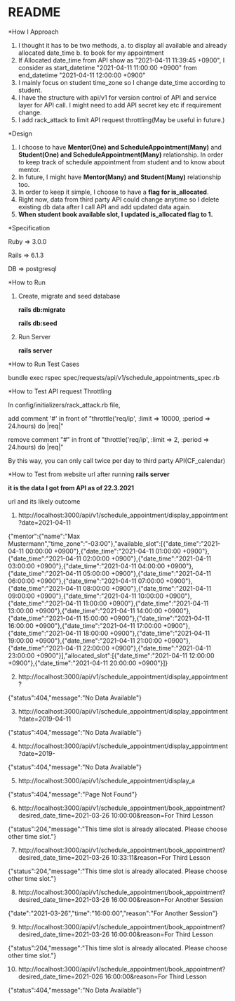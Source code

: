 # README

*How I Approach
1.	I thought it has to be two methods, a. to display all available and already allocated date_time b. to book for my appointment
2.	If Allocated date_time from API show as "2021-04-11 11:39:45 +0900", I consider as start_datetime "2021-04-11 11:00:00 +0900" from end_datetime "2021-04-11 12:00:00 +0900"
3.	I mainly focus on student time_zone so I change date_time according to student.
4.  I have the structure with api/v1 for version control of API and service layer for API call. I might need to add API secret key etc if requirement change.
5.  I add rack_attack to limit API request throttling(May be useful in future.)

*Design

1. I choose to have <b>Mentor(One) and ScheduleAppointment(Many)</b> and <b>Student(One) and ScheduleAppointment(Many)</b> relationship. In order to keep track of schedule appointment from student and to know about mentor.
2. In future, I might have <b>Mentor(Many) and Student(Many)</b> relationship too.
3. In order to keep it simple, I choose to have a <b>flag for is_allocated</b>. 
4. Right now, data from third party API could change anytime so I delete existing db data after I call API and add updated data again.
5. <b>When student book available slot, I updated is_allocated flag to 1.</b>

*Specification

Ruby => 3.0.0

Rails => 6.1.3

DB => postgresql

*How to Run
1. Create, migrate and seed database
 
    <b>rails db:migrate
  
      rails db:seed</b>
2. Run Server
 
    <b>rails server</b>

*How to Run Test Cases

bundle exec rspec spec/requests/api/v1/schedule_appointments_spec.rb

*How to Test API request Throttling

In config/initializers/rack_attack.rb file, 

add comment '#' in front of "throttle('req/ip', :limit => 10000, :period => 24.hours) do |req|"

remove comment "#" in front of "throttle('req/ip', :limit => 2, :period => 24.hours) do |req|"

By this way, you can only call twice per day to third party API(CF_calendar)

*How to Test from website url after running <b>rails server</b>

<b>it is the data I got from API as of 22.3.2021</b>

url and its likely outcome

1. http://localhost:3000/api/v1/schedule_appointment/display_appointment?date=2021-04-11

{"mentor":{"name":"Max Mustermann","time_zone":"-03:00"},"available_slot":[{"date_time":"2021-04-11 00:00:00 +0900"},{"date_time":"2021-04-11 01:00:00 +0900"},{"date_time":"2021-04-11 02:00:00 +0900"},{"date_time":"2021-04-11 03:00:00 +0900"},{"date_time":"2021-04-11 04:00:00 +0900"},{"date_time":"2021-04-11 05:00:00 +0900"},{"date_time":"2021-04-11 06:00:00 +0900"},{"date_time":"2021-04-11 07:00:00 +0900"},{"date_time":"2021-04-11 08:00:00 +0900"},{"date_time":"2021-04-11 09:00:00 +0900"},{"date_time":"2021-04-11 10:00:00 +0900"},{"date_time":"2021-04-11 11:00:00 +0900"},{"date_time":"2021-04-11 13:00:00 +0900"},{"date_time":"2021-04-11 14:00:00 +0900"},{"date_time":"2021-04-11 15:00:00 +0900"},{"date_time":"2021-04-11 16:00:00 +0900"},{"date_time":"2021-04-11 17:00:00 +0900"},{"date_time":"2021-04-11 18:00:00 +0900"},{"date_time":"2021-04-11 19:00:00 +0900"},{"date_time":"2021-04-11 21:00:00 +0900"},{"date_time":"2021-04-11 22:00:00 +0900"},{"date_time":"2021-04-11 23:00:00 +0900"}],"allocated_slot":[{"date_time":"2021-04-11 12:00:00 +0900"},{"date_time":"2021-04-11 20:00:00 +0900"}]}

2. http://localhost:3000/api/v1/schedule_appointment/display_appointment?

{"status":404,"message":"No Data Available"}

3. http://localhost:3000/api/v1/schedule_appointment/display_appointment?date=2019-04-11

{"status":404,"message":"No Data Available"}

4. http://localhost:3000/api/v1/schedule_appointment/display_appointment?date=2019-

{"status":404,"message":"No Data Available"}

5. http://localhost:3000/api/v1/schedule_appointment/display_a

{"status":404,"message":"Page Not Found"}

6. http://localhost:3000/api/v1/schedule_appointment/book_appointment?desired_date_time=2021-03-26 10:00:00&reason=For Third Lesson

{"status":204,"message":"This time slot is already allocated. Please choose other time slot."}

7. http://localhost:3000/api/v1/schedule_appointment/book_appointment?desired_date_time=2021-03-26 10:33:11&reason=For Third Lesson

{"status":204,"message":"This time slot is already allocated. Please choose other time slot."}

8. http://localhost:3000/api/v1/schedule_appointment/book_appointment?desired_date_time=2021-03-26 16:00:00&reason=For Another Session

{"date":"2021-03-26","time":"16:00:00","reason":"For Another Session"}

9. http://localhost:3000/api/v1/schedule_appointment/book_appointment?desired_date_time=2021-03-26 16:00:00&reason=For Third Lesson

{"status":204,"message":"This time slot is already allocated. Please choose other time slot."}

10. http://localhost:3000/api/v1/schedule_appointment/book_appointment?desired_date_time=2021-026 16:00:00&reason=For Third Lesson

{"status":404,"message":"No Data Available"}

